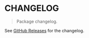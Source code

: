 # CHANGELOG

> Package changelog.

See [GitHub Releases](https://github.com/stdlib-js/napi-argv-double/releases) for the changelog.